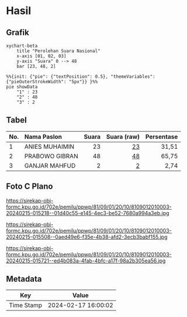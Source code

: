 # Hasil

## Grafik

```mermaid
xychart-beta
    title "Perolehan Suara Nasional"
    x-axis [01, 02, 03]
    y-axis "Suara" 0 --> 48
    bar [23, 48, 2]
```

```mermaid
%%{init: {"pie": {"textPosition": 0.5}, "themeVariables": {"pieOuterStrokeWidth": "5px"}} }%%
pie showData
    "1" : 23
    "2" : 48
    "3" : 2
```

## Tabel

| No. | Nama Paslon    | Suara | Suara (raw) | Persentase |
|:--- |:-------------- | -----:| -----------:| ----------:|
| 1   | ANIES MUHAIMIN | 23    | [23][p-1]   | 31,51      |
| 2   | PRABOWO GIBRAN | 48    | [48][p-2]   | 65,75      |
| 3   | GANJAR MAHFUD  | 2     | [2][p-3]    | 2,74       |


[p-1]: https://github.com/gigit-pemilu/pemilu-2024/blob/main/pilpres/hitung-suara/sub/81-maluku/sub/09-buru-selatan/sub/01-namrole/sub/2010-wali/sub/003-tps/sub/paslon-1.txt
[p-2]: https://github.com/gigit-pemilu/pemilu-2024/blob/main/pilpres/hitung-suara/sub/81-maluku/sub/09-buru-selatan/sub/01-namrole/sub/2010-wali/sub/003-tps/sub/paslon-2.txt
[p-3]: https://github.com/gigit-pemilu/pemilu-2024/blob/main/pilpres/hitung-suara/sub/81-maluku/sub/09-buru-selatan/sub/01-namrole/sub/2010-wali/sub/003-tps/sub/paslon-3.txt

## Foto C Plano

https://sirekap-obj-formc.kpu.go.id/702e/pemilu/ppwp/81/09/01/20/10/8109012010003-20240215-015218--01d40c55-e145-4ec3-be52-7680a994a3eb.jpg

https://sirekap-obj-formc.kpu.go.id/702e/pemilu/ppwp/81/09/01/20/10/8109012010003-20240215-015508--0aed49e6-f35e-4b38-afd2-3ecb3babf155.jpg

https://sirekap-obj-formc.kpu.go.id/702e/pemilu/ppwp/81/09/01/20/10/8109012010003-20240215-015721--ed4b083a-4fab-4bfc-a17f-98a2b305ea56.jpg


## Metadata

| Key        | Value               |
| ---------- | ------------------- |
| Time Stamp | 2024-02-17 16:00:02 |



